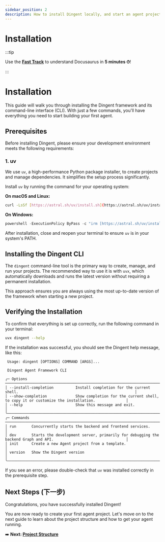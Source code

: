 ```yaml
---
sidebar_position: 2
description: How to install Dingent locally, and start an agent project in no time.
---
```


# Installation

:::tip

Use the **[Fast Track](./introduction.md#fast-track)** to understand Docusaurus in **5 minutes ⏱**!

:::


# Installation

This guide will walk you through installing the Dingent framework and its command-line interface (CLI). With just a few commands, you'll have everything you need to start building your first agent.

## Prerequisites

Before installing Dingent, please ensure your development environment meets the following requirements:


### 1. uv

We use `uv`, a high-performance Python package installer, to create projects and manage dependencies. It simplifies the setup process significantly.

Install `uv` by running the command for your operating system:

**On macOS and Linux:**

```bash
curl -LsSf [https://astral.sh/uv/install.sh](https://astral.sh/uv/install.sh) | sh
```

**On Windows:**

```powershell
powershell -ExecutionPolicy ByPass -c "irm [https://astral.sh/uv/install.ps1](https://astral.sh/uv/install.ps1) | iex"
```

After installation, close and reopen your terminal to ensure `uv` is in your system's PATH.

## Installing the Dingent CLI

The `dingent` command-line tool is the primary way to create, manage, and run your projects. The recommended way to use it is with `uvx`, which automatically downloads and runs the latest version without requiring a permanent installation.

This approach ensures you are always using the most up-to-date version of the framework when starting a new project.

## Verifying the Installation

To confirm that everything is set up correctly, run the following command in your terminal:

```bash
uvx dingent --help
```

If the installation was successful, you should see the Dingent help message, like this:

```
 Usage: dingent [OPTIONS] COMMAND [ARGS]...

 Dingent Agent Framework CLI

╭─ Options ───────────────────────────────────────────────────────────────────────────────────────────────────────────────────╮
│ --install-completion          Install completion for the current shell.                                                     │
│ --show-completion             Show completion for the current shell, to copy it or customize the installation.              │
│ --help                        Show this message and exit.                                                                   │
╰─────────────────────────────────────────────────────────────────────────────────────────────────────────────────────────────╯
╭─ Commands ──────────────────────────────────────────────────────────────────────────────────────────────────────────────────╮
│ run       Concurrently starts the backend and frontend services.                                                            │
│ dev       Starts the development server, primarily for debugging the backend Graph and API.                                 │
│ init      Create a new Agent project from a template.                                                                       │
│ version   Show the Dingent version                                                                                          │
╰─────────────────────────────────────────────────────────────────────────────────────────────────────────────────────────────╯
```

If you see an error, please double-check that `uv` was installed correctly in the prerequisite step.

## Next Steps (下一步)

Congratulations, you have successfully installed Dingent\!

You are now ready to create your first agent project. Let's move on to the next guide to learn about the project structure and how to get your agent running.

➡️ **Next: [Project Structure](./project-structure.md)**
